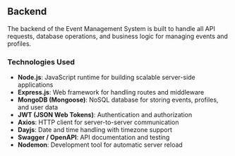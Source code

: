 ## Backend

The backend of the Event Management System is built to handle all API requests, database operations, and business logic for managing events and profiles.

### Technologies Used

- **Node.js**: JavaScript runtime for building scalable server-side applications
- **Express.js**: Web framework for handling routes and middleware
- **MongoDB (Mongoose)**: NoSQL database for storing events, profiles, and user data
- **JWT (JSON Web Tokens)**: Authentication and authorization
- **Axios**: HTTP client for server-to-server communication
- **Dayjs**: Date and time handling with timezone support
- **Swagger / OpenAPI**: API documentation and testing
- **Nodemon**: Development tool for automatic server reload

